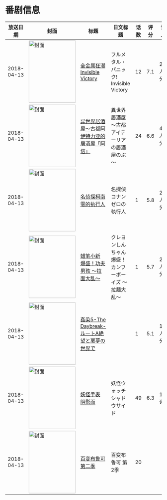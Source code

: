 # 番剧信息

|放送日期|封面|标题|日文标题|话数|评分|评分人数|
|---|---|---|---|---|---|---|
|2018-04-13|<img src="//lain.bgm.tv/pic/cover/c/66/5d/150246_fcg4u.jpg" alt="封面" style="width:150px;height:200px;object-fit:cover;">|[全金属狂潮 Invisible Victory](https://bangumi.tv/subject/150246)|フルメタル・パニック! Invisible Victory|12|7.1|2054人评分|
|2018-04-13|<img src="//lain.bgm.tv/pic/cover/c/18/30/198894_5ORWq.jpg" alt="封面" style="width:150px;height:200px;object-fit:cover;">|[异世界居酒屋～古都阿伊特力亚的居酒屋「阿信」](https://bangumi.tv/subject/198894)|異世界居酒屋～古都アイテーリアの居酒屋のぶ～|24|6.6|426人评分|
|2018-04-13|<img src="//lain.bgm.tv/pic/cover/c/b9/26/227724_o3cmo.jpg" alt="封面" style="width:150px;height:200px;object-fit:cover;">|[名侦探柯南 零的执行人](https://bangumi.tv/subject/227724)|名探偵コナン ゼロの執行人|1|5.8|2224人评分|
|2018-04-13|<img src="//lain.bgm.tv/pic/cover/c/fd/86/227775_7zsCs.jpg" alt="封面" style="width:150px;height:200px;object-fit:cover;">|[蜡笔小新 爆盛！功夫男孩 ～拉面大乱～](https://bangumi.tv/subject/227775)|クレヨンしんちゃん 爆盛！カンフーボーイズ ～拉麺大乱～|1|5.7|247人评分|
|2018-04-13|<img src="/img/no_icon_subject.png" alt="封面" style="width:150px;height:200px;object-fit:cover;">|[姦染5-The Daybreak- ルートA絶望と悪夢の世界で](https://bangumi.tv/subject/234892)||1|5.1|160人评分|
|2018-04-13|<img src="//lain.bgm.tv/pic/cover/c/7b/23/240592_ad7eZ.jpg" alt="封面" style="width:150px;height:200px;object-fit:cover;">|[妖怪手表 阴影面](https://bangumi.tv/subject/240592)|妖怪ウォッチ シャドウサイド|49|6.3|10人评分|
|2018-04-13|<img src="//lain.bgm.tv/pic/cover/c/79/06/249074_h00TW.jpg" alt="封面" style="width:150px;height:200px;object-fit:cover;">|[百变布鲁可 第二季](https://bangumi.tv/subject/249074)|百变布鲁可 第2季|20|||
